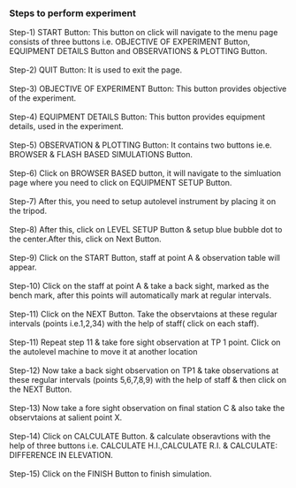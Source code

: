 ### Steps to perform experiment<br>
Step-1) START Button: This button on click will navigate to the menu page consists of three buttons i.e. OBJECTIVE OF EXPERIMENT Button, EQUIPMENT DETAILS Button and OBSERVATIONS & PLOTTING Button.<br><br>
Step-2) QUIT Button: It is used to exit the page.<br><br>
Step-3) OBJECTIVE OF EXPERIMENT Button: This button provides objective of the experiment.<br><br>
Step-4) EQUIPMENT DETAILS Button: This button provides equipment details, used in the experiment.<br><br>
Step-5) OBSERVATION & PLOTTING Button: It contains two buttons ie.e. BROWSER & FLASH BASED SIMULATIONS Button.<br><br>
Step-6) Click on BROWSER BASED button, it will navigate to the simluation page where you need to click on EQUIPMENT SETUP Button.<br><br>
Step-7) After this, you need to setup autolevel instrument by placing it on the tripod.<br><br>
Step-8) After this, click on LEVEL SETUP Button & setup blue bubble dot to the center.After this, click on Next Button.<br><br>
Step-9) Click on the START Button, staff at point A & observation table will appear.<br><br>
Step-10) Click on the staff at point A & take a back sight, marked as the bench mark, after this points will automatically mark at regular intervals.<br><br>
Step-11)  Click on the NEXT Button. Take the observtaions at these regular intervals (points i.e.1,2,34) with the help of staff( click on each staff).<br><br>
Step-11) Repeat step 11 & take fore sight observation at TP 1 point. Click on the autolevel machine to move it at another location <br><br>
Step-12) Now take a back sight observation on TP1 & take observations at these regular intervals (points 5,6,7,8,9) with the help of staff & then click on the NEXT Button.<br><br>
Step-13) Now take a fore sight observation on final station C & also take the observtaions at salient point X.<br><br>
Step-14) Click on CALCULATE Button. & calculate obseravtions with the help of three buttons i.e. CALCULATE H.I.,CALCULATE R.I. & CALCULATE: DIFFERENCE IN ELEVATION.<br><br>
Step-15) Click on the FINISH Button to finish simulation.<br><br>
